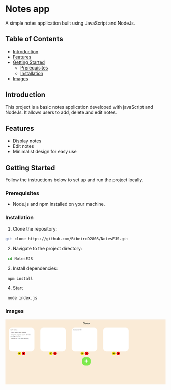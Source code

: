 # Notes app

A simple notes application built using JavaScript and NodeJs.

## Table of Contents

- [Introduction](#introduction)
- [Features](#features)
- [Getting Started](#getting-started)
  - [Prerequisites](#prerequisites)
  - [Installation](#installation)
- [Images](#images)

## Introduction

This project is a basic notes application developed with javaScript and NodeJs. It allows users to add, delete and edit notes.

## Features

- Display notes
- Edit notes
- Minimalist design for easy use

## Getting Started

Follow the instructions below to set up and run the project locally.

### Prerequisites

- Node.js and npm installed on your machine.

### Installation

1. Clone the repository:

  ```bash
  git clone https://github.com/RibeiroD2808/NotesEJS.git
  ```
2. Navigate to the project directory:
 ```bash
  cd NotesEJS
 ```
3. Install dependencies:
 ```bash
  npm install
 ```

4. Start
 ```bash
  node index.js
 ```
### Images

![Screenshot](/public/Print.png)

